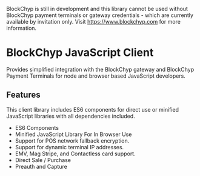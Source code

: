 BlockChyp is still in development and this library cannot be used without BlockChyp payment terminals or gateway credentials - which are currently available
by invitation only.  Visit <https://www.blockchyp.com> for more information.

# BlockChyp JavaScript Client

Provides simplified integration with the BlockChyp gateway and BlockChyp Payment
Terminals for node and browser based JavaScript developers.

## Features

This client library includes ES6 components for direct use or minified JavaScript libraries with all dependencies included.

* ES6 Components
* Minified JavaScript Library For In Browser Use
* Support for POS network fallback encryption.
* Support for dynamic terminal IP addresses.
* EMV, Mag Stripe, and Contactless card support.
* Direct Sale / Purchase
* Preauth and Capture
